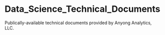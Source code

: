 # Data_Science_Technical_Documents
Publically-available technical documents provided by Anyong Analytics, LLC.
